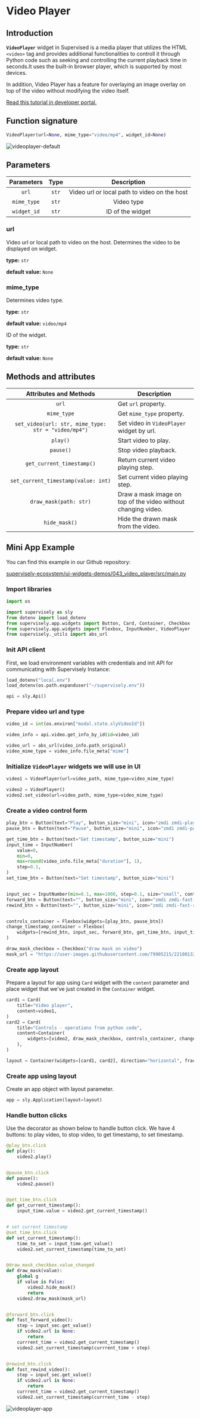 # Video Player

## Introduction

**`VideoPlayer`** widget in Supervised is a media player that utilizes the HTML `<video>` tag and provides additional functionalities to controll it through Python code such as seeking and controlling the current playback time in seconds.It uses the built-in browser player, which is supported by most devices. 

In addition, Video Player has a feature for overlaying an image overlay on top of the video without modifying the video itself. 


[Read this tutorial in developer portal.](https://developer.supervise.ly/app-development/apps-with-gui/videoplayer)

## Function signature

```python
VideoPlayer(url=None, mime_type="video/mp4", widget_id=None)
```

![videoplayer-default](https://user-images.githubusercontent.com/79905215/221818450-262abd3d-a883-4f1d-bddd-d0aba35d5ff3.gif)


## Parameters

| Parameters  | Type  |                 Description                  |
| :---------: | :---: | :------------------------------------------: |
|    `url`    | `str` | Video url or local path to video on the host |
| `mime_type` | `str` |                  Video type                  |
| `widget_id` | `str` |               ID of the widget               |

### url

Video url or local path to video on the host. Determines the video to be displayed on widget.

**type:** `str`

**default value:** `None`

### mime_type

Determines video type.

**type:** `str`

**default value:** `video/mp4`

ID of the widget.

**type:** `str`

**default value:** `None`

## Methods and attributes

|        Attributes and Methods         | Description                                                   |
| :-----------------------------------: | ------------------------------------------------------------- |
|                 `url`                 | Get `url` property.                                           |
|              `mime_type`              | Get `mime_type` property.                                     |
| `set_video(url: str, mime_type: str = "video/mp4")` | Set video in `VideoPlayer` widget by url.                     |
|               `play()`                | Start video to play.                                          |
|               `pause()`               | Stop video playback.                                          |
|       `get_current_timestamp()`       | Return current video playing step.                            |
|  `set_current_timestamp(value: int)`  | Set current video playing step.                               |
|        `draw_mask(path: str)`         | Draw a mask image on top of the video without changing video. |
|             `hide_mask()`             | Hide the drawn mask from the video.                           |

## Mini App Example

You can find this example in our Github repository:

[supervisely-ecosystem/ui-widgets-demos/043_video_player/src/main.py](https://github.com/supervisely-ecosystem/ui-widgets-demos/blob/master/043_video_player/src/main.py)

### Import libraries

```python
import os

import supervisely as sly
from dotenv import load_dotenv
from supervisely.app.widgets import Button, Card, Container, Checkbox
from supervisely.app.widgets import Flexbox, InputNumber, VideoPlayer
from supervisely._utils import abs_url
```

### Init API client

First, we load environment variables with credentials and init API for communicating with Supervisely Instance:

```python
load_dotenv("local.env")
load_dotenv(os.path.expanduser("~/supervisely.env"))

api = sly.Api()
```

### Prepare video url and type

```python
video_id = int(os.environ["modal.state.slyVideoId"])

video_info = api.video.get_info_by_id(id=video_id)

video_url = abs_url(video_info.path_original)
video_mime_type = video_info.file_meta["mime"]
```

### Initialize `VideoPlayer` widgets we will use in UI

```python
video1 = VideoPlayer(url=video_path, mime_type=video_mime_type)

video2 = VideoPlayer()
video2.set_video(url=video_path, mime_type=video_mime_type)
```

### Create a video control form

```python
play_btn = Button(text="Play", button_size="mini", icon="zmdi zmdi-play")
pause_btn = Button(text="Pause", button_size="mini", icon="zmdi zmdi-pause")

get_time_btn = Button(text="Get timestamp", button_size="mini")
input_time = InputNumber(
    value=0,
    min=0,
    max=round(video_info.file_meta["duration"], 1),
    step=0.1,
)
set_time_btn = Button(text="Set timestamp", button_size="mini")


input_sec = InputNumber(min=0.1, max=1000, step=0.1, size="small", controls=True)
forward_btn = Button(text="", button_size="mini", icon="zmdi zmdi-fast-forward", icon_gap=0)
rewind_btn = Button(text="", button_size="mini", icon="zmdi zmdi-fast-rewind", icon_gap=0)


controls_container = Flexbox(widgets=[play_btn, pause_btn])
change_timestamp_container = Flexbox(
    widgets=[rewind_btn, input_sec, forward_btn, get_time_btn, input_time, set_time_btn]
)

draw_mask_checkbox = Checkbox("draw mask on video")
mask_url = "https://user-images.githubusercontent.com/79905215/221801327-7be20a37-d4c0-4f7d-aa35-a072c4839985.png"

```

### Create app layout

Prepare a layout for app using `Card` widget with the `content` parameter and place widget that we've just created in the `Container` widget.

```python
card1 = Card(
    title="Video player",
    content=video1,
)
card2 = Card(
    title="Controls - operations from python code",
    content=Container(
        widgets=[video2, draw_mask_checkbox, controls_container, change_timestamp_container]
    ),
)

layout = Container(widgets=[card1, card2], direction="horizontal", fractions=[1, 1])
```

### Create app using layout

Create an app object with layout parameter.

```python
app = sly.Application(layout=layout)
```

### Handle button clicks

Use the decorator as shown below to handle button click. We have 4 buttons: to play video, to stop video, to get timestamp, to set timestamp.

```python
@play_btn.click
def play():
    video2.play()


@pause_btn.click
def pause():
    video2.pause()


@get_time_btn.click
def get_current_timestamp():
    input_time.value = video2.get_current_timestamp()


# set current timestamp
@set_time_btn.click
def set_current_timestamp():
    time_to_set = input_time.get_value()
    video2.set_current_timestamp(time_to_set)


@draw_mask_checkbox.value_changed
def draw_mask(value):
    global g
    if value is False:
        video2.hide_mask()
        return
    video2.draw_mask(mask_url)


@forward_btn.click
def fast_forward_video():
    step = input_sec.get_value()
    if video2.url is None:
        return
    currrent_time = video2.get_current_timestamp()
    video2.set_current_timestamp(currrent_time + step)


@rewind_btn.click
def fast_rewind_video():
    step = input_sec.get_value()
    if video2.url is None:
        return
    currrent_time = video2.get_current_timestamp()
    video2.set_current_timestamp(currrent_time - step)
```

![videoplayer-app](https://user-images.githubusercontent.com/79905215/221830670-81099679-2627-4b6e-9a98-9b409345c7dc.gif)


